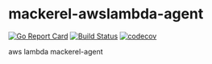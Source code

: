 # mackerel-awslambda-agent

[![Go Report Card](https://goreportcard.com/badge/github.com/masahide/mackerel-awslambda-agent)](https://goreportcard.com/report/github.com/masahide/mackerel-awslambda-agent)
[![Build Status](https://travis-ci.org/masahide/mackerel-awslambda-agent.svg?branch=master)](https://travis-ci.org/masahide/mackerel-awslambda-agent)
[![codecov](https://codecov.io/gh/masahide/mackerel-awslambda-agent/branch/master/graph/badge.svg)](https://codecov.io/gh/masahide/mackerel-awslambda-agent)

aws lambda mackerel-agent


